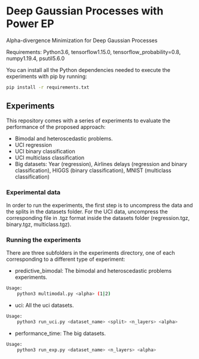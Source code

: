 # Deep Gaussian Processes with Power EP

Alpha-divergence Minimization for Deep Gaussian Processes

Requirements: Python3.6, tensorflow1.15.0, tensorflow_probability=0.8, numpy1.19.4, psutil5.6.0

You can install all the Python dependencies needed to execute the experiments with pip by running:

``` bash
pip install -r requirements.txt

```

## Experiments

This repository comes with a series of experiments to evaluate the performance of the proposed approach:
 * Bimodal and heteroscedastic problems.
 * UCI regression
 * UCI binary classification
 * UCI multiclass classification
 * Big datasets: Year (regression), Airlines delays (regression and binary classification), HIGGS (binary classification), MNIST (multiclass classification)

### Experimental data 

In order to run the experiments, the first step is to uncompress the data and the splits in the datasets folder. For the UCI data, uncompress the corresponding file in .tgz format inside the datasets folder (regression.tgz, binary.tgz, multiclass.tgz). 


### Running the experiments

There are three subfolders in the experiments directory, one of each corresponding to a different type of experiment:
 * predictive_bimodal: The bimodal and heteroscedastic problems experiments.

```bash
Usage:
	python3 multimodal.py <alpha> (1|2)
```

 * uci: All the uci datasets.

```bash
Usage:
	python3 run_uci.py <dataset_name> <split> <n_layers> <alpha>
```

 * performance_time: The big datasets.

```bash
Usage:
	python3 run_exp.py <dataset_name> <n_layers> <alpha>
```

